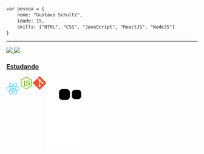 
```JS

var pessoa = {
    nome: "Gustavo Schultz",
    idade: 15,
    skills: ["HTML", "CSS", "JavaScript", "ReactJS", "NodeJS"]
}

```

---

 <div>
  <a href="https://github.com/Gultzz">
  <img height="180em" src="https://github-readme-stats.vercel.app/api?username=Gultzz&show_icons=true&theme=radical&include_all_commits=true&count_private=true&icon_color=fd418d"/>
  <img height="180em" src="https://github-readme-stats.vercel.app/api/top-langs/?username=Gultzz&layout=compact&langs_count=7&theme=radical"/>
</div>
 
### Estudando
 
<!--     <img align="center" alt="Gultzz-HTML" height="40" src="https://raw.githubusercontent.com/devicons/devicon/master/icons/html5/html5-original.svg"> -->
<!--     <img align="center" alt="Gultzz-CSS" height="40" src="https://raw.githubusercontent.com/devicons/devicon/master/icons/css3/css3-original.svg"> -->
<!--     <img align="center" alt="Gultzz-JS" height="40" src="https://raw.githubusercontent.com/devicons/devicon/master/icons/javascript/javascript-original.svg"> -->
<!--     <img align="center" alt="Gultzz-PHP" height="45" src="https://raw.githubusercontent.com/devicons/devicon/master/icons/php/php-plain.svg"> -->
<!--     <img align="center" alt="Gultzz-jQuery" height="40" src="https://raw.githubusercontent.com/devicons/devicon/master/icons/jquery/jquery-original.svg"> -->
<img align="left" alt="Gultzz-React" width="35px" style="margin-top: 15px" src="https://raw.githubusercontent.com/devicons/devicon/master/icons/react/react-original.svg">
<img align="left" alt="Gultzz-Node" width="35px" src="https://raw.githubusercontent.com/devicons/devicon/master/icons/nodejs/nodejs-original.svg">
<!--     <img align="center" alt="Gultzz-Vue" height="40" src="https://raw.githubusercontent.com/devicons/devicon/master/icons/vuejs/vuejs-original.svg"> -->
<img align="left" alt="Gultzz-Git" width="35px" src="https://raw.githubusercontent.com/devicons/devicon/master/icons/git/git-original.svg">
</div>
    
 ![Snake animation](https://github.com/gultzz/gultzz/blob/output/github-contribution-grid-snake.svg)
 
 
